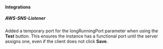 
#### Integrations

##### AWS-SNS-Listener

Added a temporary port for the longRunningPort parameter when using the **Test** button. This ensures the instance has a functional port until the server assigns one, even if the client does not click **Save**.